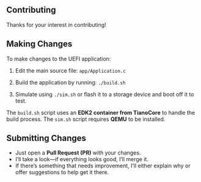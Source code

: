 ## Contributing

Thanks for your interest in contributing!

## Making Changes

To make changes to the UEFI application:

1. Edit the main source file: `app/Application.c`

2. Build the application by running: `./build.sh`

3. Simulate using `./sim.sh` or flash it to a storage device and boot off it to test.

The `build.sh` script uses an **EDK2 container from TianoCore** to handle the build process. The `sim.sh` script requires **QEMU** to be installed.

## Submitting Changes

- Just open a **Pull Request (PR)** with your changes.
- I’ll take a look—if everything looks good, I’ll merge it.
- If there’s something that needs improvement, I’ll either explain why or offer suggestions to help get it there.